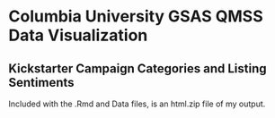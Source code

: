 # Columbia University GSAS QMSS Data Visualization

## Kickstarter Campaign Categories and Listing Sentiments

Included with the .Rmd and Data files, is an html.zip file of my output.
